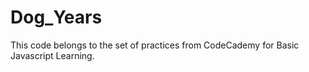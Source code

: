 # Dog_Years

This code belongs to the set of practices from CodeCademy for Basic Javascript Learning.
